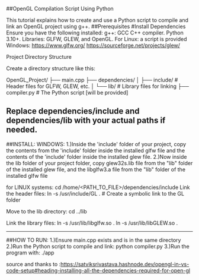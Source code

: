 ##OpenGL Compilation Script Using Python

This tutorial explains how to create and use a Python script to compile and link an OpenGL project using g++.
##Prerequisites
#Install Dependencies
Ensure you have the following installed:
    g++: GCC C++ compiler.
    Python 3.10+.
    Libraries: GLFW, GLEW, and OpenGL.
For Linux: a script is provided
Windows:
https://www.glfw.org/
https://sourceforge.net/projects/glew/

Project Directory Structure

Create a directory structure like this:

OpenGL_Project/
├── main.cpp
├── dependencies/
│   ├── include/     # Header files for GLFW, GLEW, etc.
│   └── lib/         # Library files for linking
├── compiler.py      # The Python script [will be provided]

Replace dependencies/include and dependencies/lib with your actual paths if needed.
--------------------------------------------------------------------------------------------
##INSTALL:
WINDOWS:
1.)Inside the 'include' folder of your project, 
copy the contents from the 'include' folder inside the installed glfw file
and the contents of the 'include' folder inside the installed glew file.
2.)Now inside the lib folder of your project folder,
copy glew32s.lib file from the "lib" folder of the installed glew file,
and the libglfw3.a file from the "lib" folder of the installed glfw file

for LINUX systems:
cd /home/<PATH_TO_FILE>/dependencies/include
Link the header files:
ln -s /usr/include/GL .  # Create a symbolic link to the GL folder

Move to the lib directory:
cd ../lib

Link the library files:
ln -s /usr/lib/libglfw.so .
ln -s /usr/lib/libGLEW.so .


--------------------------------------------------------------------------------------------
##HOW TO RUN:
1.)Ensure main.cpp exists and is in the same directory
2.)Run the Python script to compile and link:
python compiler.py
3.)Run the program with:
./app


source and thanks to :https://satviksrivastava.hashnode.dev/opengl-in-vs-code-setup#heading-installing-all-the-dependencies-required-for-open-gl

